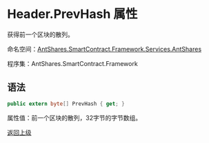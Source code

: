 # Header.PrevHash 属性

获得前一个区块的散列。

命名空间：[AntShares.SmartContract.Framework.Services.AntShares](../../Neo.md)

程序集：AntShares.SmartContract.Framework

## 语法

```c#
public extern byte[] PrevHash { get; }
```

属性值：前一个区块的散列，32字节的字节数组。



[返回上级](../Header.md)